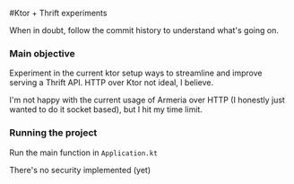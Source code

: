 #Ktor + Thrift experiments

When in doubt, follow the commit history to understand what's going on.

### Main objective

Experiment in the current ktor setup ways to streamline and improve serving a Thrift API. HTTP over Ktor not ideal, I believe.

I'm not happy with the current usage of Armeria over HTTP (I honestly just wanted to do it socket based), but I hit my time limit.

### Running the project

Run the main function in `Application.kt`

There's no security implemented (yet)
